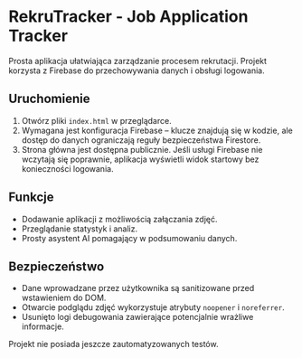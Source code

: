 # RekruTracker - Job Application Tracker

Prosta aplikacja ułatwiająca zarządzanie procesem rekrutacji. Projekt
korzysta z Firebase do przechowywania danych i obsługi logowania.

## Uruchomienie

1. Otwórz pliki `index.html` w przeglądarce.
2. Wymagana jest konfiguracja Firebase – klucze znajdują się w kodzie, ale
   dostęp do danych ograniczają reguły bezpieczeństwa Firestore.
3. Strona główna jest dostępna publicznie. Jeśli usługi Firebase nie wczytają
   się poprawnie, aplikacja wyświetli widok startowy bez konieczności logowania.

## Funkcje

* Dodawanie aplikacji z możliwością załączania zdjęć.
* Przeglądanie statystyk i analiz.
* Prosty asystent AI pomagający w podsumowaniu danych.

## Bezpieczeństwo

* Dane wprowadzane przez użytkownika są sanitizowane przed wstawieniem do DOM.
* Otwarcie podglądu zdjęć wykorzystuje atrybuty `noopener` i `noreferrer`.
* Usunięto logi debugowania zawierające potencjalnie wrażliwe informacje.

Projekt nie posiada jeszcze zautomatyzowanych testów.
